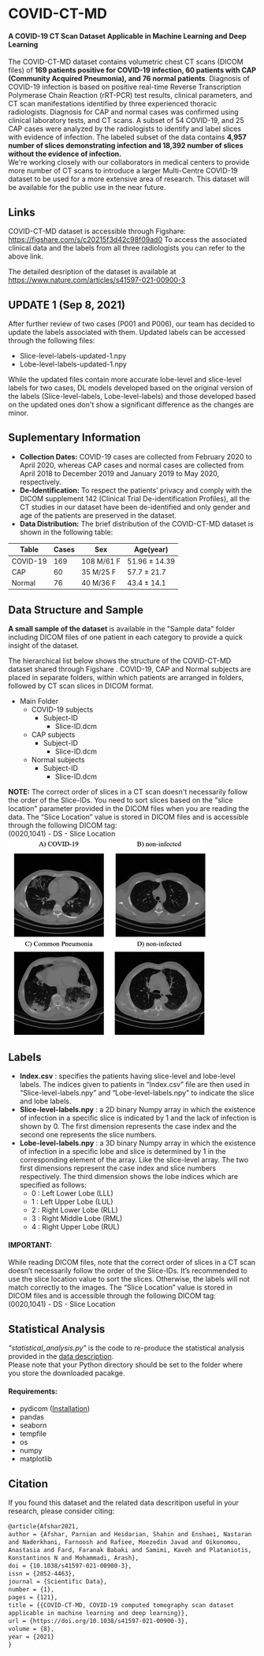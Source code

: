 # COVID-CT-MD
<h4>A COVID-19 CT Scan Dataset Applicable in Machine Learning and Deep Learning</h4>

The COVID-CT-MD dataset contains volumetric chest CT scans (DICOM files) of <b>169 patients positive for COVID-19 infection, 60 patients with CAP (Community Acquired Pneumonia), and 76 normal patients</b>.  Diagnosis of COVID-19 infection is based on positive real-time Reverse Transcription Polymerase Chain Reaction (rRT-PCR) test results, clinical parameters, and CT scan manifestations identified by three experienced thoracic radiologists. Diagnosis for CAP and normal cases was confirmed using clinical laboratory tests, and CT scans.
A subset of 54 COVID-19, and 25 CAP cases were analyzed by the radiologists to identify and label slices with evidence of infection. The labeled subset of the data contains <b>4,957 number of slices demonstrating infection and 18,392 number of slices without the evidence of infection.</b>
<br> We're working closely with our collaborators in medical centers to provide more number of CT scans to introduce a larger Multi-Centre COVID-19 dataset to be used for a more extensive area of research. This dataset will be available for the public use in the near future.

## Links
COVID-CT-MD dataset is accessible through Figshare: <a href="https://figshare.com/s/c20215f3d42c98f09ad0">https://figshare.com/s/c20215f3d42c98f09ad0</a>
To access the associated clinical data and the labels from all three radiologists you can refer to the above link.

The detailed desription of the dataset is available at <a href="https://www.nature.com/articles/s41597-021-00900-3">https://www.nature.com/articles/s41597-021-00900-3</a>

## UPDATE 1 (Sep 8, 2021)
After further review of two cases (P001 and P006), our team has decided to update the labels associated with them.
Updated labels can be accessed through the following files:
* Slice-level-labels-updated-1.npy
* Lobe-level-labels-updated-1.npy

While the updated files contain more accurate lobe-level and slice-level labels for two cases, DL models developed based on the original version of the labels (Slice-level-labels, Lobe-level-labels) and those developed based on the updated ones don't show a significant difference as the changes are minor.

## Suplementary Information

* <b>Collection Dates:</b> COVID-19 cases are collected from February 2020 to April 2020, whereas CAP cases and normal cases are collected from April 2018 to December 2019 and January 2019 to May 2020, respectively.
* <b>De-Identification:</b> To respect the patients’ privacy and comply with the DICOM supplement 142 (Clinical Trial De-identification Profiles), all the CT studies in our dataset have been de-identified and only gender and age of the patients are preserved in the dataset. 
* <b>Data Distribution:</b> The brief distribution of the COVID-CT-MD dataset is shown in the following table:

| Table | Cases | Sex | Age(year) |
| ----- | ---------------- | ------- | --- |
| COVID-19 | 169 | 108 M/61 F | 51.96 ± 14.39 |
| CAP | 60 | 35 M/25 F | 57.7 ± 21.7 |
| Normal | 76 | 40 M/36 F | 43.4 ± 14.1 |


## Data Structure and Sample
<b>A small sample of the dataset</b> is available in the "Sample data" folder including DICOM files of one patient in each category to provide a quick insight of the dataset.

The hierarchical list below shows the structure of the COVID-CT-MD dataset shared through Figshare . COVID-19, CAP and
Normal subjects are placed in separate folders, within which patients are arranged in folders, followed by CT scan slices in DICOM format.

* Main Folder
  * COVID-19 subjects
    * Subject-ID
      * Slice-ID.dcm
  * CAP subjects
    * Subject-ID
      * Slice-ID.dcm
  * Normal subjects
    * Subject-ID
      * Slice-ID.dcm

<b>NOTE:</b> The correct order of slices in a CT scan doesn't necessarily follow the order of the Slice-IDs. You need to sort slices based on the "slice location" parameter provided in the DICOM files when you are reading the data.
The “Slice Location” value is stored in DICOM files and is accessible through the following DICOM tag:
<br>
(0020,1041) - DS - Slice Location
<br>
<img src="https://github.com/ShahinSHH/COVID-CT-MD/blob/main/Figures/slices.jpg" width="400" height="400" />

## Labels
* <b>Index.csv</b> : specifies the patients having slice-level and lobe-level labels. The indices given to patients in “Index.csv” file are then used in “Slice-level-labels.npy” and “Lobe-level-labels.npy” to indicate the slice and lobe labels.
* <b>Slice-level-labels.npy</b> : a 2D binary Numpy array in which the existence of infection in a specific slice is indicated by 1 and the lack of infection is shown by 0. The first dimension represents the case index and the second one represents the slice numbers.
* <b>Lobe-level-labels.npy</b> : a 3D binary Numpy array in which the existence of infection in a specific lobe and slice is determined by 1 in the corresponding element of the array. Like the slice-level array. The two first dimensions represent the case index and slice numbers respectively. The third dimension shows the lobe indices which are specified as follows:
  * 0 : Left Lower Lobe (LLL)
  * 1 : Left Upper Lobe (LUL)
  * 2 : Right Lower Lobe (RLL)
  * 3 : Right Middle Lobe (RML)
  * 4 : Right Upper Lobe (RUL)

<h4>IMPORTANT:</h4> While reading DICOM files, note that the correct order of slices in a CT scan doesn’t necessarily follow the order of the Slice-IDs. It’s recommended to use the slice location value to sort the slices. Otherwise, the labels will not match correctly to the images.
The “Slice Location” value is stored in DICOM files and is accessible through the following DICOM tag:
<br>
(0020,1041) - DS - Slice Location

## Statistical Analysis
<i>"statistical_analysis.py"</i> is the code to re-produce the statistical analysis provided in the <a href="https://www.nature.com/articles/s41597-021-00900-3#Sec11">data description</a>.
<br> Please note that your Python directory should be set to the folder where you store the downloaded pacakge.
<h4>Requirements:</h4>

* pydicom (<a href="https://pydicom.github.io/pydicom/stable/tutorials/installation.html">Installation<a/>)
* pandas
* seaborn
* tempfile
* os
* numpy
* matplotlib

## Citation
If you found this dataset and the related data descritipon useful in your research, please consider citing:

```
@article{Afshar2021,
author = {Afshar, Parnian and Heidarian, Shahin and Enshaei, Nastaran and Naderkhani, Farnoosh and Rafiee, Moezedin Javad and Oikonomou, Anastasia and Fard, Faranak Babaki and Samimi, Kaveh and Plataniotis, Konstantinos N and Mohammadi, Arash},
doi = {10.1038/s41597-021-00900-3},
issn = {2052-4463},
journal = {Scientific Data},
number = {1},
pages = {121},
title = {{COVID-CT-MD, COVID-19 computed tomography scan dataset applicable in machine learning and deep learning}},
url = {https://doi.org/10.1038/s41597-021-00900-3},
volume = {8},
year = {2021}
}

```
